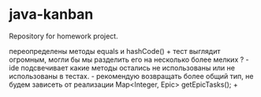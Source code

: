 # java-kanban
Repository for homework project.

переопределены методы equals и hashCode() +
тест выглядит огромным,  могли бы мы разделить его на несколько более мелких ? -
ide подсвечивает какие методы остались не использованы или не использованы в тестах. -
рекомендую возвращать более общий тип, не будем зависеть от реализации Map<Integer, Epic> getEpicTasks(); +
